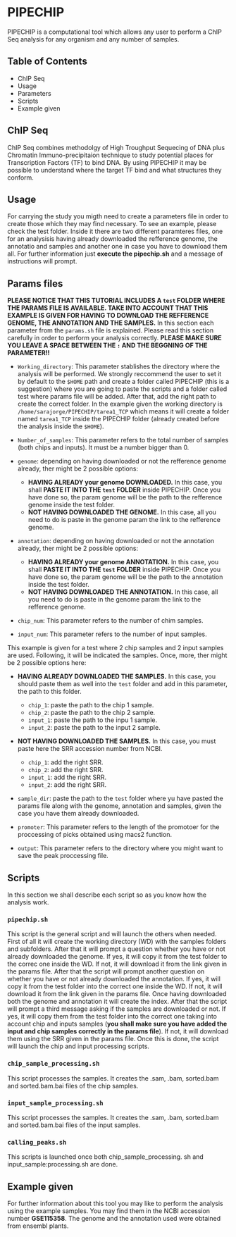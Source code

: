 # PIPECHIP
PIPECHIP is a computational tool which allows any user to perform a ChIP Seq analysis for any organism and any number of samples.

## Table of Contents
- ChIP Seq
- Usage
- Parameters
- Scripts
- Example given

## ChIP Seq
ChIP Seq combines methodolgy of High Troughput Sequecing of DNA plus Chromatin Immuno-precipitaion technique to study potential
places for Transcription Factors (TF) to bind DNA. By using PIPECHIP it may be possible to understand where the target TF bind
and what structures they conform.

## Usage
For carrying the study you migth need to create a parameters file in order to create those which they may find necessary.
To see an example, please check the test folder. Inside it there are two different paramteres files, one for an analysisis having
already downloaded the refference genome, the annotatio and samples and another one in case you have to download them all. For further information just __execute the pipechip.sh__ and a message of instructions will prompt.

## Params files
__PLEASE NOTICE THAT THIS TUTORIAL INCLUDES A `test` FOLDER WHERE THE PARAMS FILE IS AVAILABLE. TAKE INTO ACCOUNT THAT THIS EXAMPLE IS GIVEN FOR HAVING TO DOWNLOAD THE REFFERENCE GENOME, THE ANNOTATION AND THE SAMPLES.__
In this section each parameter from the `params.sh` file is explained. Please read this section carefully in order to perform your analysis correctly. __PLEASE MAKE SURE YOU LEAVE A SPACE BETWEEN THE `:` AND THE BEGGNING OF THE PARAMETER!!__
- `Working_directory`: This parameter stablishes the directory where the analysis will be performed. We strongly reccommend the user to set it by default to the `$HOME` path and create a folder called PIPECHIP (this is a suggestion) where you are going to paste the scripts and a folder called test where params file will be added. After that, add the right path to create the correct folder. In the example given the working directory is `/home/sarajorge/PIPECHIP/tarea1_TCP` which means it will create a folder named `tarea1_TCP` inside the PIPECHIP folder (already created before the analysis inside the `$HOME`).

- `Number_of_samples`: This parameter refers to the total number of samples (both chips and inputs). It must be a number bigger than 0.

- `genome`: depending on having downloaded or not the refference genome already, ther might be 2 possible options:
  - __HAVING ALREADY your genome DOWNLOADED.__ In this case, you shall __PASTE IT INTO THE `test` FOLDER__ inside PIPECHIP. Once you have done so, the param genome will be the path to the refference genome inside the test folder.
  - __NOT HAVING DOWNLOADED THE GENOME.__ In this case, all you need to do is paste in the genome param the link to the refference genome.
  
- `annotation`: depending on having downloaded or not the annotation already, ther might be 2 possible options:
  - __HAVING ALREADY your genome ANNOTATION.__ In this case, you shall __PASTE IT INTO THE `test` FOLDER__ inside PIPECHIP. Once you have done so, the param genome will be the path to the annotation inside the test folder.
  - __NOT HAVING DOWNLOADED THE ANNOTATION.__ In this case, all you need to do is paste in the genome param the link to the refference genome.

- `chip_num`: This parameter refers to the number of chim samples.

- `input_num`: This parameter refers to the number of input samples.

This example is given for a test where 2 chip samples and 2 input samples are used. Following, it will be indicated the samples.
Once, more, ther might be 2 possible options here:
- __HAVING ALREADY DOWNLOADED THE SAMPLES.__ In this case, you should paste them as well into the `test` folder and add in this parameter, the path to this folder.
  - `chip_1`: paste the path to the chip 1 sample.
  - `chip_2`: paste the path to the chip 2 sample.
  - `input_1`: paste the path to the inpu 1 sample.
  - `input_2`: paste the path to the input 2 sample.
- __NOT HAVING DOWNLOADED THE SAMPLES.__ In this case, you must paste here the SRR accession number from NCBI.
  - `chip_1`: add the right SRR.
  - `chip_2`: add the right SRR.
  - `input_1`: add the right SRR.
  - `input_2`: add the right SRR.

- `sample_dir`: paste the path to the `test` folder where yu have pasted the params file along with the genome, annotation and samples, given the case you have them already downloaded.

- `promoter`: This parameter refers to the length of the promotoer for the proccessing of picks obtained using macs2 function. 
- `output`: This parameter refers to the directory where you might want to save the peak proccessing file.

## Scripts
In this section we shall describe each script so as you know how the analysis work.
### `pipechip.sh`
This script is the general script and will launch the others when  needed. First of all it will create the working directory (WD) with the samples folders and subfolders. After that it will prompt a question whether you have or not already downloaded the genome. If yes, it will copy it from the test folder to the correc one inside the WD. If not, it will download it from the link given in the params file. After that the script will prompt another question on whether you have or not already downloaded the annotation. If yes, it will copy it from the test folder into the correct one inside the WD. If not, it will download it from the link given in the params file.
Once having downloaded both the genome and annotation it will create the index. After that the script will prompt a third message asking if the samples are downloaded or not. If yes, it will copy them from the test folder into the correct one taking into account chip and inputs samples (__you shall make sure you have added the input and chip samples correctly in the params file__). If not, it will download them using the SRR given in the params file. Once this is done, the script will launch the chip and input processing scripts.

### `chip_sample_processing.sh`
This script processes the samples. It creates the .sam, .bam, sorted.bam and sorted.bam.bai files of the chip samples.

### `input_sample_processing.sh`
This script processes the samples. It creates the .sam, .bam, sorted.bam and sorted.bam.bai files of the input samples.

### `calling_peaks.sh`
This scripts is launched once both chip_sample_processing. sh and input_sample:processing.sh are done. 

## Example given
For further information about this tool you may like to perform the analysis using the example samples. You may find them in the NCBI accession number __GSE115358__. The genome and the annotation used were obtained from ensembl plants.
